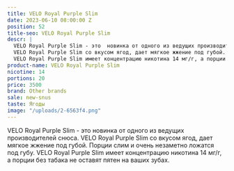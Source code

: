 ```yaml
---
title: VELO Royal Purple Slim
date: 2023-06-10 08:00:00 Z
position: 52
title-seo: VELO Royal Purple Slim
descr: |
  VELO Royal Purple Slim - это  новинка от одного из ведущих производителей снюса.
  VELO Royal Purple Slim со вкусом ягод, дает мягкое жжение под губой.  Порции слим и очень незаметно ложатся под губу.
  VELO Royal Purple Slim имеет концентрацию никотина 14 мг/г, а порции без табака не оставят пятен на ваших зубах.
product-name: VELO Royal Purple Slim
nicotine: 14
portions: 20
price: 3500
brand: Other brands
sale: new-snus
taste: Ягоды
image: "/uploads/2-6563f4.png"
---
```


VELO Royal Purple Slim - это  новинка от одного из ведущих производителей снюса.
VELO Royal Purple Slim со вкусом ягод, дает мягкое жжение под губой.  Порции слим и очень незаметно ложатся под губу.
VELO Royal Purple Slim имеет концентрацию никотина 14 мг/г, а порции без табака не оставят пятен на ваших зубах.

